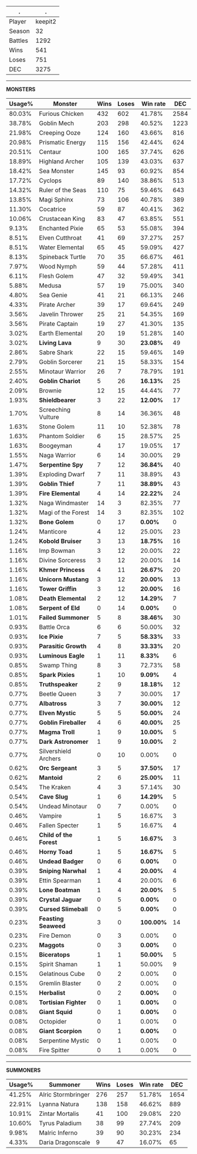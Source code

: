 .|.
|-|-
Player|keepit2
Season|32
Battles|1292
Wins|541
Loses|751
DEC|3275

---
**MONSTERS**

Usage%|Monster|Wins|Loses|Win rate|DEC|
-|-|-|-|-|-|
80.03%|Furious Chicken|432|602|41.78%|2584|
38.78%|Goblin Mech|203|298|40.52%|1223|
21.98%|Creeping Ooze|124|160|43.66%|816|
20.98%|Prismatic Energy|115|156|42.44%|624|
20.51%|Centaur|100|165|37.74%|626|
18.89%|Highland Archer|105|139|43.03%|637|
18.42%|Sea Monster|145|93|60.92%|854|
17.72%|Cyclops|89|140|38.86%|513|
14.32%|Ruler of the Seas|110|75|59.46%|643|
13.85%|Magi Sphinx|73|106|40.78%|389|
11.30%|Cocatrice|59|87|40.41%|362|
10.06%|Crustacean King|83|47|63.85%|551|
9.13%|Enchanted Pixie|65|53|55.08%|394|
8.51%|Elven Cutthroat|41|69|37.27%|257|
8.51%|Water Elemental|65|45|59.09%|427|
8.13%|Spineback Turtle|70|35|66.67%|461|
7.97%|Wood Nymph|59|44|57.28%|411|
6.11%|Flesh Golem|47|32|59.49%|341|
5.88%|Medusa|57|19|75.00%|340|
4.80%|Sea Genie|41|21|66.13%|246|
4.33%|Pirate Archer|39|17|69.64%|249|
3.56%|Javelin Thrower|25|21|54.35%|169|
3.56%|Pirate Captain|19|27|41.30%|135|
3.02%|Earth Elemental|20|19|51.28%|140|
3.02%|**Living Lava**|9|30|**23.08%**|49|
2.86%|Sabre Shark|22|15|59.46%|149|
2.79%|Goblin Sorcerer|21|15|58.33%|154|
2.55%|Minotaur Warrior|26|7|78.79%|191|
2.40%|**Goblin Chariot**|5|26|**16.13%**|25|
2.09%|Brownie|12|15|44.44%|77|
1.93%|**Shieldbearer**|3|22|**12.00%**|17|
1.70%|Screeching Vulture|8|14|36.36%|48|
1.63%|Stone Golem|11|10|52.38%|78|
1.63%|Phantom Soldier|6|15|28.57%|25|
1.63%|Boogeyman|4|17|19.05%|17|
1.55%|Naga Warrior|6|14|30.00%|29|
1.47%|**Serpentine Spy**|7|12|**36.84%**|40|
1.39%|Exploding Dwarf|7|11|38.89%|43|
1.39%|**Goblin Thief**|7|11|**38.89%**|43|
1.39%|**Fire Elemental**|4|14|**22.22%**|24|
1.32%|Naga Windmaster|14|3|82.35%|77|
1.32%|Magi of the Forest|14|3|82.35%|102|
1.32%|**Bone Golem**|0|17|**0.00%**|0|
1.24%|Manticore|4|12|25.00%|23|
1.24%|**Kobold Bruiser**|3|13|**18.75%**|16|
1.16%|Imp Bowman|3|12|20.00%|22|
1.16%|Divine Sorceress|3|12|20.00%|14|
1.16%|**Khmer Princess**|4|11|**26.67%**|20|
1.16%|**Unicorn Mustang**|3|12|**20.00%**|13|
1.16%|**Tower Griffin**|3|12|**20.00%**|16|
1.08%|**Death Elemental**|2|12|**14.29%**|7|
1.08%|**Serpent of Eld**|0|14|**0.00%**|0|
1.01%|**Failed Summoner**|5|8|**38.46%**|30|
0.93%|Battle Orca|6|6|50.00%|32|
0.93%|**Ice Pixie**|7|5|**58.33%**|33|
0.93%|**Parasitic Growth**|4|8|**33.33%**|20|
0.93%|**Luminous Eagle**|1|11|**8.33%**|6|
0.85%|Swamp Thing|8|3|72.73%|58|
0.85%|**Spark Pixies**|1|10|**9.09%**|4|
0.85%|**Truthspeaker**|2|9|**18.18%**|12|
0.77%|Beetle Queen|3|7|30.00%|17|
0.77%|**Albatross**|3|7|**30.00%**|12|
0.77%|**Elven Mystic**|5|5|**50.00%**|24|
0.77%|**Goblin Fireballer**|4|6|**40.00%**|25|
0.77%|**Magma Troll**|1|9|**10.00%**|5|
0.77%|**Dark Astronomer**|1|9|**10.00%**|2|
0.77%|Silvershield Archers|0|10|0.00%|0|
0.62%|**Orc Sergeant**|3|5|**37.50%**|17|
0.62%|**Mantoid**|2|6|**25.00%**|11|
0.54%|The Kraken|4|3|57.14%|30|
0.54%|**Cave Slug**|1|6|**14.29%**|5|
0.54%|Undead Minotaur|0|7|0.00%|0|
0.46%|Vampire|1|5|16.67%|3|
0.46%|Fallen Specter|1|5|16.67%|4|
0.46%|**Child of the Forest**|1|5|**16.67%**|3|
0.46%|**Horny Toad**|1|5|**16.67%**|5|
0.46%|**Undead Badger**|0|6|**0.00%**|0|
0.39%|**Sniping Narwhal**|1|4|**20.00%**|4|
0.39%|Ettin Spearman|1|4|20.00%|6|
0.39%|**Lone Boatman**|1|4|**20.00%**|5|
0.39%|**Crystal Jaguar**|0|5|**0.00%**|0|
0.39%|**Cursed Slimeball**|0|5|**0.00%**|0|
0.23%|**Feasting Seaweed**|3|0|**100.00%**|14|
0.23%|Fire Demon|0|3|0.00%|0|
0.23%|**Maggots**|0|3|**0.00%**|0|
0.15%|**Biceratops**|1|1|**50.00%**|5|
0.15%|Spirit Shaman|1|1|50.00%|9|
0.15%|Gelatinous Cube|0|2|0.00%|0|
0.15%|Gremlin Blaster|0|2|0.00%|0|
0.15%|**Herbalist**|0|2|**0.00%**|0|
0.08%|**Tortisian Fighter**|0|1|**0.00%**|0|
0.08%|**Giant Squid**|0|1|**0.00%**|0|
0.08%|Octopider|0|1|0.00%|0|
0.08%|**Giant Scorpion**|0|1|**0.00%**|0|
0.08%|Serpentine Mystic|0|1|0.00%|0|
0.08%|Fire Spitter|0|1|0.00%|0|

---
**SUMMONERS**

Usage%|Summoner|Wins|Loses|Win rate|DEC|
-|-|-|-|-|-|
41.25%|Alric Stormbringer|276|257|51.78%|1654|
22.91%|Lyanna Natura|138|158|46.62%|889|
10.91%|Zintar Mortalis|41|100|29.08%|220|
10.60%|Tyrus Paladium|38|99|27.74%|209|
9.98%|Malric Inferno|39|90|30.23%|234|
4.33%|Daria Dragonscale|9|47|16.07%|65|

